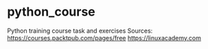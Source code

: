 # python_course
Python training course task and exercises
Sources:
https://courses.packtpub.com/pages/free
https://linuxacademy.com